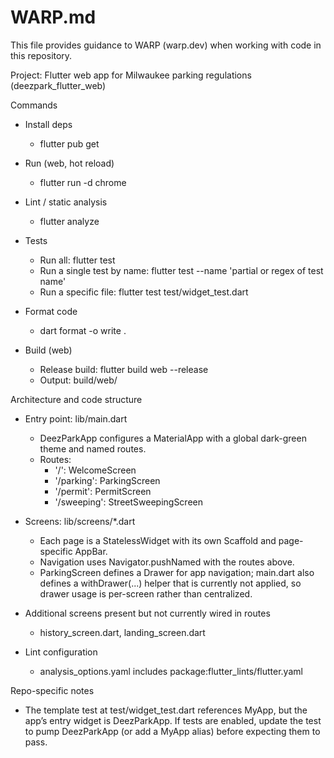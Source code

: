 # WARP.md

This file provides guidance to WARP (warp.dev) when working with code in this repository.

Project: Flutter web app for Milwaukee parking regulations (deezpark_flutter_web)

Commands

- Install deps
  - flutter pub get

- Run (web, hot reload)
  - flutter run -d chrome

- Lint / static analysis
  - flutter analyze

- Tests
  - Run all: flutter test
  - Run a single test by name: flutter test --name 'partial or regex of test name'
  - Run a specific file: flutter test test/widget_test.dart

- Format code
  - dart format -o write .

- Build (web)
  - Release build: flutter build web --release
  - Output: build/web/

Architecture and code structure

- Entry point: lib/main.dart
  - DeezParkApp configures a MaterialApp with a global dark-green theme and named routes.
  - Routes:
    - '/': WelcomeScreen
    - '/parking': ParkingScreen
    - '/permit': PermitScreen
    - '/sweeping': StreetSweepingScreen

- Screens: lib/screens/*.dart
  - Each page is a StatelessWidget with its own Scaffold and page-specific AppBar.
  - Navigation uses Navigator.pushNamed with the routes above.
  - ParkingScreen defines a Drawer for app navigation; main.dart also defines a withDrawer(...) helper that is currently not applied, so drawer usage is per-screen rather than centralized.

- Additional screens present but not currently wired in routes
  - history_screen.dart, landing_screen.dart

- Lint configuration
  - analysis_options.yaml includes package:flutter_lints/flutter.yaml

Repo-specific notes

- The template test at test/widget_test.dart references MyApp, but the app’s entry widget is DeezParkApp. If tests are enabled, update the test to pump DeezParkApp (or add a MyApp alias) before expecting them to pass.
